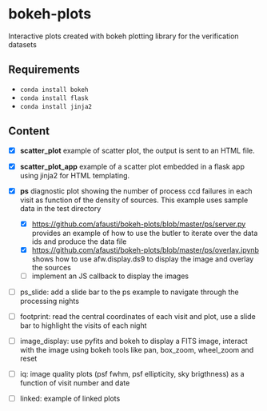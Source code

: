 # bokeh-plots

Interactive plots created with bokeh plotting library for the verification datasets

## Requirements

* `conda install bokeh` 
* `conda install flask`
* `conda install jinja2`
 
## Content

- [x] **scatter_plot** example of scatter plot, the output is sent to an HTML file.
- [x] **scatter_plot_app** example of a scatter plot embedded in a flask app using jinja2 for HTML templating.
- [x] **ps** diagnostic plot showing the number of process ccd failures in each visit as function of the density of sources. This example uses sample data in the test directory
  - [x] https://github.com/afausti/bokeh-plots/blob/master/ps/server.py provides an example of how to use the butler to iterate over the data ids and produce the data file
  - [x] https://github.com/afausti/bokeh-plots/blob/master/ps/overlay.ipynb shows how to use afw.display.ds9 to display the image and overlay the sources
  - [ ] implement an JS callback to display the images
- [ ] ps_slide: add a slide bar to the ps example to navigate through the processing nights 
- [ ] footprint: read the central coordinates of each visit and plot, use a slide bar to highlight the visits of each night 
- [ ] image_display: use pyfits and bokeh to display a FITS image, interact with the image using bokeh tools like pan, box_zoom, wheel_zoom and reset
- [ ] iq: image quality plots (psf fwhm, psf ellipticity, sky brigthness) as a function of visit number and date 
- [ ] linked: example of linked plots
 
